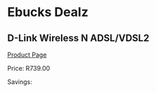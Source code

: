 
# Ebucks Dealz
## D-Link Wireless N ADSL/VDSL2
[Product Page](https://www.ebucks.com/web/shop/productSelected.do?prodId=489066081&catId=714948688)

Price: R739.00

Savings: 


	